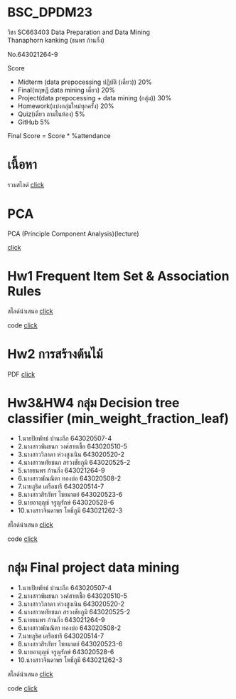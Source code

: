 # BSC_DPDM23
วิชา SC663403 Data Preparation and Data Mining  
Thanaphorn kanking (ธนพร ก้านกิ่ง)

No.643021264-9

Score
- Midterm (data prepocessing ปฏิบัติ (เดี่ยว)) 20%
- Final(ทฤษฎี data mining เดี่ยว) 20%
- Project(data prepocessing + data mining (กลุ่ม)) 30%
- Homework(แบ่งกลุ่มใหม่ทุกครั้ง) 20%
- Quiz(เดี่ยว ถามในห้อง) 5%
- GitHub 5%
 
Final Score = Score * %attendance

# เนื้อหา

รวมสไลด์ [click](https://drive.google.com/drive/folders/1LVKdVRyKjwfyW-TMEdfJvjI2ea5JA3LX?usp=sharing)


# PCA
PCA (Principle Component Analysis)(lecture)

[click](https://github.com/thanaphornkanking/BSC_DPDM23/blob/main/%E0%B8%AA%E0%B8%B3%E0%B9%80%E0%B8%99%E0%B8%B2%E0%B8%82%E0%B8%AD%E0%B8%87_Dimensionality_Reduction_PCA.ipynb)

# Hw1 Frequent Item Set & Association Rules

สไลด์นำเสนอ [click](https://github.com/thanaphornkanking/BSC_DPDM23/blob/main/%E0%B8%81%E0%B8%A5%E0%B8%B8%E0%B9%88%E0%B8%A1%E0%B9%84%E0%B8%94%E0%B9%89%E0%B8%AB%E0%B8%A1%E0%B8%94_%E0%B8%AA%E0%B9%84%E0%B8%A5%E0%B8%94%E0%B9%8C.pdf)

code [click](https://github.com/thanaphornkanking/BSC_DPDM23/blob/main/Frequent_Patterns_(Association_Rules).ipynb)


# Hw2 การสร้างต้นไม้
PDF [click](https://github.com/thanaphornkanking/BSC_DPDM23/blob/main/Hw2_643021264-9.pdf)

# Hw3&HW4 กลุ่ม Decision tree classifier (min_weight_fraction_leaf)
-  1.นายปิยพัทธ์ ปานะถึก 643020507-4
-  2.นางสาวพิมชนก วงศ์สายเชื้อ 643020510-5
-  3.นางสาววิภาดา ห่วงสูงเนิน 643020520-2
-  4.นางสาวหทัยชนก สรวงชัยภูมิ 643020525-2
-  5.นายธนพร ก้านกิ่ง 643021264-9
-  6.นางสาวพัณณิตา ทองบ่อ 643020508-2
-  7.นายภูริศ เครือชารี 643020514-7
-  8.นางสาวสิรภัทร ไชยมาตย์ 643020523-6
-  9.นายอาฤญช์ จรูญรักษ์ 643020528-6
-  10.นางสาวจินดาพร โพธิ์ภูมี  643021262-3

สไลด์นำเสนอ   [click](https://drive.google.com/drive/folders/1M8R6BkJkSzNAU2klRn-2PN4-3fvaIkZx?usp=sharing)

  code        [click](https://github.com/thanaphornkanking/BSC_DPDM23/blob/59bab0481a0fdccb15c725a5ee0466bdbd7d7b69/Classification_2.ipynb)


# กลุ่ม Final project data mining
-  1.นายปิยพัทธ์ ปานะถึก 643020507-4
-  2.นางสาวพิมชนก วงศ์สายเชื้อ 643020510-5
-  3.นางสาววิภาดา ห่วงสูงเนิน 643020520-2
-  4.นางสาวหทัยชนก สรวงชัยภูมิ 643020525-2
-  5.นายธนพร ก้านกิ่ง 643021264-9
-  6.นางสาวพัณณิตา ทองบ่อ 643020508-2
-  7.นายภูริศ เครือชารี 643020514-7
-  8.นางสาวสิรภัทร ไชยมาตย์ 643020523-6
-  9.นายอาฤญช์ จรูญรักษ์ 643020528-6
-  10.นางสาวจินดาพร โพธิ์ภูมี  643021262-3

  สไลด์นำเสนอ   [click](https://drive.google.com/drive/folders/1M8R6BkJkSzNAU2klRn-2PN4-3fvaIkZx?usp=sharing)
  
  code         [click](https://github.com/thanaphornkanking/BSC_DPDM23/blob/main/Internet.ipynb)
